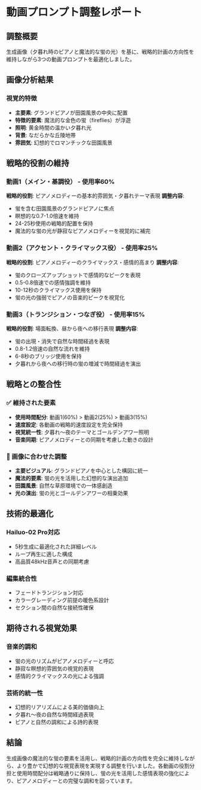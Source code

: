# 動画プロンプト調整レポート

## 調整概要
生成画像（夕暮れ時のピアノと魔法的な蛍の光）を基に、戦略的計画の方向性を維持しながら3つの動画プロンプトを最適化しました。

## 画像分析結果

### 視覚的特徴
- **主要素**: グランドピアノが田園風景の中央に配置
- **特徴的要素**: 魔法的な金色の蛍（fireflies）が浮遊
- **照明**: 黄金時間の温かい夕暮れ光
- **背景**: なだらかな丘陵地帯
- **雰囲気**: 幻想的でロマンチックな田園風景

## 戦略的役割の維持

### 動画1（メイン・基調役） - 使用率60%
**戦略的役割**: ピアノメロディーの基本的雰囲気・夕暮れテーマ表現
**調整内容**:
- 蛍を含む田園風景のグランドピアノに焦点
- 瞑想的な0.7-1.0倍速を維持
- 24-25秒使用の戦略的配置を保持
- 魔法的な蛍の光が静寂なピアノメロディーを視覚的に補完

### 動画2（アクセント・クライマックス役） - 使用率25%
**戦略的役割**: ピアノメロディーのクライマックス・感情的高まり
**調整内容**:
- 蛍のクローズアップショットで感情的なピークを表現
- 0.5-0.8倍速での感情強調を維持
- 10-12秒のクライマックス使用を保持
- 蛍の光の強弱でピアノの音楽的ピークを視覚化

### 動画3（トランジション・つなぎ役） - 使用率15%
**戦略的役割**: 場面転換、昼から夜への移行表現
**調整内容**:
- 蛍の出現・消失で自然な時間経過を表現
- 0.8-1.2倍速の自然な流れを維持
- 6-8秒のブリッジ使用を保持
- 夕暮れから夜への移行時の蛍の増減で時間経過を演出

## 戦略との整合性

### ✅ 維持された要素
- **使用時間配分**: 動画1(60%) > 動画2(25%) > 動画3(15%)
- **速度設定**: 各動画の戦略的速度設定を完全保持
- **視覚統一性**: 夕暮れ〜夜のテーマとゴールデンアワー照明
- **音楽同期**: ピアノメロディーとの同期を考慮した動きの設計

### 🔄 画像に合わせた調整
- **主要ビジュアル**: グランドピアノを中心とした構図に統一
- **魔法的要素**: 蛍の光を活用した幻想的な演出追加
- **田園風景**: 自然な草原環境での一体感創造
- **光の演出**: 蛍の光とゴールデンアワーの相乗効果

## 技術的最適化

### Hailuo-02 Pro対応
- 5秒生成に最適化された詳細レベル
- ループ再生に適した構成
- 高品質48kHz音声との同期考慮

### 編集統合性
- フェードトランジション対応
- カラーグレーディング前提の暖色系設計
- セクション間の自然な接続性確保

## 期待される視覚効果

### 音楽的調和
- 蛍の光のリズムがピアノメロディーと呼応
- 静寂な瞑想的雰囲気の視覚的表現
- 感情的クライマックスの光による強調

### 芸術的統一性
- 幻想的リアリズムによる美的価値向上
- 夕暮れ〜夜の自然な時間経過表現
- ピアノと自然の調和による詩的表現

## 結論
生成画像の魔法的な蛍の要素を活用し、戦略的計画の方向性を完全に維持しながら、より豊かで幻想的な視覚表現を実現する調整を行いました。各動画の役割分担と使用時間配分は戦略通りに保持し、蛍の光を活用した感情表現の強化により、ピアノメロディーとの完璧な調和を図っています。